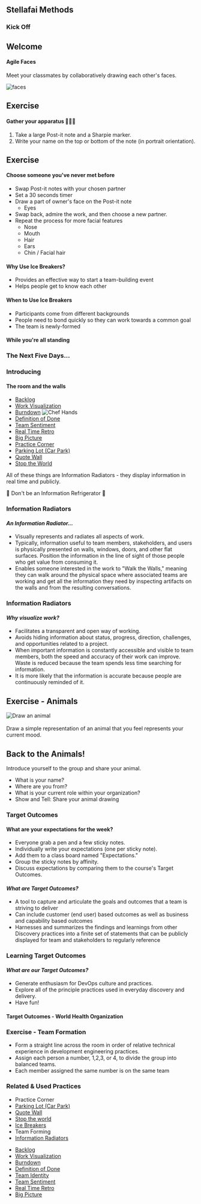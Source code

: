 <!-- .slide: data-background-image="images/title-slide-background.png"  -->
## Stellafai Methods <!-- {.element: class="course-title"} -->
### Kick Off <!-- {.element: class="title-color"} -->




<!-- .slide: data-background-size="contain" data-background-image="images/kick-off/campfire-with-burning-wood-logs-and-flame-cartoon-vector-26874382.jpg" -->
## Welcome



#### Agile Faces

Meet your classmates by collaboratively drawing each other's faces.

![faces](images/kick-off/faces.png)



## Exercise
#### Gather your apparatus 🔬🧑‍🔬
1. Take a large Post-it note and a Sharpie marker.
2. Write your name on the top or bottom of the note (in portrait orientation).




## Exercise
#### Choose someone you've never met before
- Swap Post-it notes with your chosen partner <!-- {.element: class="fragment"  data-fragment-index="1"} -->
- Set a 30 seconds timer<!-- {.element: class="fragment"  data-fragment-index="2"} -->
- Draw a part of owner's face on the Post-it note <!-- {.element: class="fragment"  data-fragment-index="3"} -->
  * Eyes <!-- {.element: class="fragment"  data-fragment-index="3"} -->
- Swap back, admire the work, and then choose a new partner. <!-- {.element: class="fragment"  data-fragment-index="4"} -->
- Repeat the process for more facial features <!-- {.element: class="fragment"  data-fragment-index="5"} -->
  * Nose <!-- {.element: class="fragment"  data-fragment-index="5"} -->
  * Mouth <!-- {.element: class="fragment"  data-fragment-index="6"} -->
  * Hair <!-- {.element: class="fragment"  data-fragment-index="7"} -->
  * Ears <!-- {.element: class="fragment"  data-fragment-index="8"} -->
  * Chin / Facial hair <!-- {.element: class="fragment"  data-fragment-index="9"} -->




#### Why Use Ice Breakers?
- Provides an effective way to start a team-building event
- Helps people get to know each other

#### When to Use Ice Breakers 
- Participants come from different backgrounds
- People need to bond quickly so they can work towards a common goal
- The team is newly-formed



#### While you're all standing
### The Next Five Days...



### Introducing
#### The room and the walls
- [Backlog](https://openpracticelibrary.com/practice/backlog-refinement/)
- [Work Visualization](https://openpracticelibrary.com/practice/visualisation-of-work/)
- [Burndown](https://openpracticelibrary.com/practice/burndown/)
![Chef Hands](images/kick-off/wtw.png) <!-- {.element: class="inline-image"} -->
- [Definition of Done](https://openpracticelibrary.com/practice/definition-of-done/)
- [Team Sentiment](https://openpracticelibrary.com/practice/team-sentiment/)
- [Real Time Retro](https://openpracticelibrary.com/practice/realtime-retrospective/)
- [Big Picture](https://openpracticelibrary.com/practice/the-big-picture/)
- [Practice Corner]()
- [Parking Lot (Car Park)](https://openpracticelibrary.com/practice/parking-lot-car-park/)
- [Quote Wall](https://openpracticelibrary.com/practice/quote-wall/)
- [Stop the World](https://openpracticelibrary.com/practice/stop-the-world-event/)



All of these things are Information Radiators - they display information in real time and publicly. 

🥶 Don't be an Information Refrigerator 🧊



<!-- .slide: id="information-radiators"-->
### Information Radiators
#### _An Information Radiator..._
- Visually represents and radiates all aspects of work.
- Typically, information useful to team members, stakeholders, and users is physically presented on walls, windows, doors, and other flat surfaces. Position the information in the line of sight of those people who get value from consuming it.
- Enables someone interested in the work to "Walk the Walls," meaning they can walk around the physical space where associated teams are working and get all the information they need by inspecting artifacts on the walls and from the resulting conversations.



### Information Radiators
#### _Why visualize work?_
- Facilitates a transparent and open way of working.
- Avoids hiding information about status, progress, direction, challenges, and opportunities related to a project.
- When important information is constantly accessible and visible to team members, both the speed and accuracy of their work can improve. Waste is reduced because the team spends less time searching for information.
- It is more likely that the information is accurate because people are continuously reminded of it.



## Exercise - Animals
![Draw an animal](images/kick-off/animals.png)<!-- {.element: class="inline-image"} -->
</br></br>
Draw a simple representation of an animal that you feel represents your current mood.



## Back to the Animals!
Introduce yourself to the group and share your animal.   
- What is your name?
- Where are you from?
- What is your current role within your organization?
- Show and Tell: Share your animal drawing



<!-- .slide: id="target-outcomes"-->
### Target Outcomes



#### What are your expectations for the week?

* Everyone grab a pen and a few sticky notes.
* Individually write your expectations (one per sticky note).
* Add them to a class board named "Expectations."
* Group the sticky notes by affinity.
* Discuss expectations by comparing them to the course's Target Outcomes.



#### _What are Target Outcomes?_
- A tool to capture and articulate the goals and outcomes that a team is striving to deliver
- Can include customer (end user) based outcomes as well as business and capability based outcomes
- Harnesses and summarizes the findings and learnings from other Discovery practices into a finite set of statements that can be publicly displayed for team and stakeholders to regularly reference



<!-- .slide: data-background-size="contain" data-background-image="images/kick-off/Output-vs-Outcome-vs-Impact.png" -->



### Learning Target Outcomes
#### _What are **our** Target Outcomes?_
- Generate enthusiasm for DevOps culture and practices.
- Explore all of the principle practices used in everyday discovery and delivery.
- Have fun!



#### Target Outcomes - World Health Organization <!-- .element: class="title-bottom-left" --> 
<!-- .slide: data-background-size="contain" data-background-image="images/kick-off/example-to-who.png" -->



### Exercise - Team Formation
* Form a straight line across the room in order of relative technical experience in development engineering practices.
* Assign each person a number, 1,2,3, or 4, to divide the group into balanced teams.
* Each member assigned the same number is on the same team 




<!-- .slide: data-background-image="images/book-background.jpeg", class="black-style"  data-background-opacity="0.3" -->
### Related & Used Practices
<div class="container">
<div class="col" data-markdown>

- Practice Corner
- [Parking Lot (Car Park)](https://openpracticelibrary.com/practice/parking-lot-car-park/)
- [Quote Wall](https://openpracticelibrary.com/practice/quote-wall/)
- [Stop the world](https://openpracticelibrary.com/practice/stop-the-world-event/)
- [Ice Breakers](https://openpracticelibrary.com/practice/ice-breakers/)
- Team Forming
- [Information Radiators](https://openpracticelibrary.com/practice/visualisation-of-work/)
   
</div>
<div class="col" data-markdown>

- [Backlog](https://openpracticelibrary.com/practice/backlog-refinement/)
- [Work Visualization](https://openpracticelibrary.com/practice/visualisation-of-work/)
- [Burndown](https://openpracticelibrary.com/practice/burndown/)
- [Definition of Done](https://openpracticelibrary.com/practice/definition-of-done/)
- [Team Identity](https://openpracticelibrary.com/practice/team-identity/)
- [Team Sentiment](https://openpracticelibrary.com/practice/team-sentiment/)
- [Real Time Retro](https://openpracticelibrary.com/practice/realtime-retrospective/)
- [Big Picture](https://openpracticelibrary.com/practice/the-big-picture/)

</div>
</div>
